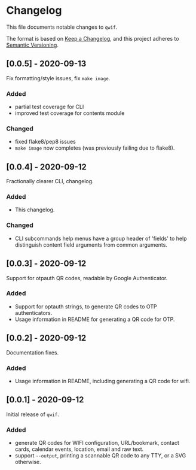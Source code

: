 Changelog
==========

This file documents notable changes to `qwif`.

The format is based on [Keep a Changelog](https://keepachangelog.com/en/1.0.0/),
and this project adheres to [Semantic Versioning](https://semver.org/spec/v2.0.0.html).

[0.0.5] - 2020-09-13
---------------------

Fix formatting/style issues, fix `make image`.

### Added

* partial test coverage for CLI
* improved test coverage for contents module

### Changed

* fixed flake8/pep8 issues
* `make image` now completes (was previously failing due to flake8).


[0.0.4] - 2020-09-12
---------------------

Fractionally clearer CLI, changelog.

### Added

* This changelog.

### Changed

* CLI subcommands help menus have a group header of 'fields' to help distinguish
  content field arguments from common arguments.


[0.0.3] - 2020-09-12
---------------------

Support for otpauth QR codes, readable by Google Authenticator.

### Added

* Support for optauth strings, to generate QR codes to OTP authenticators.
* Usage information in README for generating a QR code for OTP.


[0.0.2] - 2020-09-12
---------------------

Documentation fixes.

### Added

* Usage information in README, including generating a QR code for wifi.

[0.0.1] - 2020-09-12
---------------------

Initial release of `qwif`.

### Added

* generate QR codes for WIFI configuration, URL/bookmark, contact cards,
  calendar events, location, email and raw text.
* support `--output`, printing a scannable QR code to any TTY, or a SVG
  otherwise.
